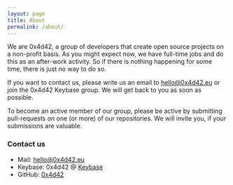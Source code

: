 ```yaml
---
layout: page
title: About
permalink: /about/
---
```


We are 0x4d42, a group of developers that create open source projects on a non-profit basis. As you might expect now, we have full-time jobs and do this as an after-work activity. So if there is nothing happening for some time, there is just no way to do so.

If you want to contact us, please write us an email to hello@0x4d42.eu or join the 0x4d42 Keybase group. We will get back to you as soon as possible.

To become an active member of our group, please be active by submitting pull-requests on one (or more) of our repositories. We will invite you, if your submissions are valuable.

### Contact us

- Mail: [hello@0x4d42.eu](mailto:hello@0x4d42.eu)
- Keybase: 0x4d42 @ [Keybase](https://keybase.io)
- GitHub: [0x4d42](https://github.com/0x4d42)
